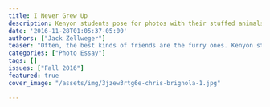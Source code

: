 ```yaml
---
title: I Never Grew Up
description: Kenyon students pose for photos with their stuffed animals and discuss how they find comfort in their home away from home.
date: '2016-11-28T01:05:37-05:00'
authors: ["Jack Zellweger"]
teaser: "Often, the best kinds of friends are the furry ones. Kenyon students show off their beloved stuffed animals."
categories: ["Photo Essay"]
tags: []
issues: ["Fall 2016"]
featured: true
cover_image: "/assets/img/3jzew3rtg6e-chris-brignola-1.jpg"

---
```

